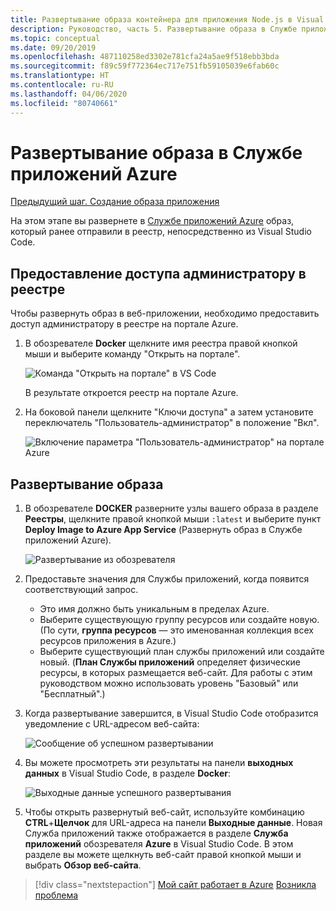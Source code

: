 ```yaml
---
title: Развертывание образа контейнера для приложения Node.js в Visual Studio Code
description: Руководство, часть 5. Развертывание образа в Службе приложений Azure
ms.topic: conceptual
ms.date: 09/20/2019
ms.openlocfilehash: 487110258ed3302e781cfa24a5ae9f518ebb3bda
ms.sourcegitcommit: f89c59f772364ec717e751fb59105039e6fab60c
ms.translationtype: HT
ms.contentlocale: ru-RU
ms.lasthandoff: 04/06/2020
ms.locfileid: "80740661"
---
```

# <a name="deploy-the-image-to-azure-app-service"></a>Развертывание образа в Службе приложений Azure

[Предыдущий шаг. Создание образа приложения](tutorial-vscode-docker-node-04.md)

На этом этапе вы развернете в [Службе приложений Azure](https://azure.microsoft.com/services/app-service/) образ, который ранее отправили в реестр, непосредственно из Visual Studio Code.

## <a name="enable-admin-access-on-the-registry"></a>Предоставление доступа администратору в реестре

Чтобы развернуть образ в веб-приложении, необходимо предоставить доступ администратору в реестре на портале Azure.

1. В обозревателе **Docker** щелкните имя реестра правой кнопкой мыши и выберите команду "Открыть на портале". 

    ![Команда "Открыть на портале" в VS Code](media/deploy-containers/open-in-portal.png)

    В результате откроется реестр на портале Azure.

1. На боковой панели щелкните "Ключи доступа" а затем установите переключатель "Пользователь-администратор" в положение "Вкл".  
    
    ![Включение параметра "Пользователь-администратор" на портале Azure](media/deploy-containers/access-keys.png)

## <a name="deploy-image"></a>Развертывание образа

1. В обозревателе **DOCKER** разверните узлы вашего образа в разделе **Реестры**, щелкните правой кнопкой мыши `:latest` и выберите пункт **Deploy Image to Azure App Service** (Развернуть образ в Службе приложений Azure).

    ![Развертывание из обозревателя](media/deploy-containers/deploy-image-command.png)

1. Предоставьте значения для Службы приложений, когда появится соответствующий запрос.

    - Это имя должно быть уникальным в пределах Azure.
    - Выберите существующую группу ресурсов или создайте новую. (По сути, **группа ресурсов** — это именованная коллекция всех ресурсов приложения в Azure.)
    - Выберите существующий план службы приложений или создайте новый. (**План Службы приложений** определяет физические ресурсы, в которых размещается веб-сайт. Для работы с этим руководством можно использовать уровень "Базовый" или "Бесплатный".)

1. Когда развертывание завершится, в Visual Studio Code отобразится уведомление с URL-адресом веб-сайта:

    ![Сообщение об успешном развертывании](media/deploy-containers/deploy-successful.png)

1. Вы можете просмотреть эти результаты на панели **выходных данных** в Visual Studio Code, в разделе **Docker**:

    ![Выходные данные успешного развертывания](media/deploy-containers/deploy-output.png)

1. Чтобы открыть развернутый веб-сайт, используйте комбинацию **CTRL**+**Щелчок** для URL-адреса на панели **Выходные данные**. Новая Служба приложений также отображается в разделе **Служба приложений** обозревателя **Azure** в Visual Studio Code. В этом разделе вы можете щелкнуть веб-сайт правой кнопкой мыши и выбрать **Обзор веб-сайта**.

> [!div class="nextstepaction"]
> [Мой сайт работает в Azure](tutorial-vscode-docker-node-06.md) [Возникла проблема](https://www.research.net/r/PWZWZ52?tutorial=docker-extension&step=deploy-app)
